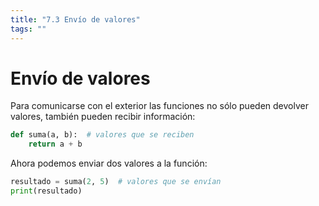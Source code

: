 ```yaml
---
title: "7.3 Envío de valores"
tags: ""
---
```


# Envío de valores

Para comunicarse con el exterior las funciones no sólo pueden devolver valores, también pueden recibir información:

```python
def suma(a, b):  # valores que se reciben
    return a + b
```

Ahora podemos enviar dos valores a la función:

```python
resultado = suma(2, 5)  # valores que se envían
print(resultado)
```
